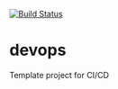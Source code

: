[![Build Status](https://travis-ci.org/skokaina/devops.svg?branch=master)](https://travis-ci.org/skokaina/devops)

# devops
Template project for CI/CD
